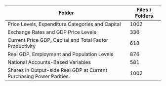| Folder                                                              |   Files / Folders |
|---------------------------------------------------------------------|-------------------|
| Price Levels, Expenditure Categories and Capital                    |              1002 |
| Exchange Rates and GDP Price Levels                                 |               336 |
| Current Price GDP, Capital and Total Factor Productivity            |               618 |
| Real GDP, Employment and Population Levels                          |               876 |
| National Accounts-Based Variables                                   |               581 |
| Shares in Output-side Real GDP at Current Purchasing Power Parities |              1002 |